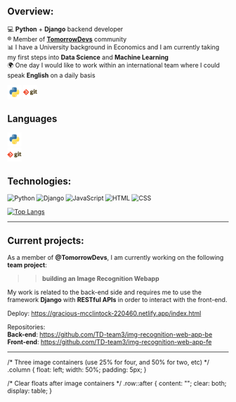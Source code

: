 
## Overview:

:computer: **Python** + **Django** backend developer\
:registered: Member of [**TomorrowDevs**](https://https://www.tomorrowdevs.com)  community\
:bar_chart: I have a University background in Economics and I am currently taking my first steps into **Data Science** and **Machine Learning**\
:earth_africa: One day I would like to work within an international team where I could speak **English** on a daily basis

<img height="32" width="32" src="https://raw.githubusercontent.com/github/explore/80688e429a7d4ef2fca1e82350fe8e3517d3494d/topics/python/python.png" />
<img height="32" width="32" src="https://raw.githubusercontent.com/github/explore/80688e429a7d4ef2fca1e82350fe8e3517d3494d/topics/git/git.png" />

## Languages
<div class="row">
  <div class="column">
    <img height="32" width="32" src="https://raw.githubusercontent.com/github/explore/80688e429a7d4ef2fca1e82350fe8e3517d3494d/topics/python/python.png" />  </div>
  <div class="column">
    <img height="32" width="32" src="https://raw.githubusercontent.com/github/explore/80688e429a7d4ef2fca1e82350fe8e3517d3494d/topics/git/git.png" />
  </div>
</div>


## Technologies:
![Python](https://img.shields.io/badge/-Python-fff?&logo=Python)
![Django](https://img.shields.io/badge/-Django-fff?&logo=Django)
![JavaScript](https://img.shields.io/badge/-JavaScript-fff?&logo=JavaScript&logoColor=ddc508)
![HTML](https://img.shields.io/badge/-HTML-fff?&logo=HTML5)
![CSS](https://img.shields.io/badge/-CSS-fff?&logo=CSS3&logoColor=blue)

[![Top Langs](https://github-readme-stats.vercel.app/api/top-langs/?username=aldotele&layout=compact)](https://github.com/anuraghazra/github-readme-stats)
***

## Current projects:

As a member of **@TomorrowDevs**, I am currently working on the following **team project**:
>> **building an Image Recognition Webapp**

My work is related to the back-end side and requires me to use the framework **Django** with **RESTful APIs** in order to interact with the front-end.

Deploy:
https://gracious-mcclintock-220460.netlify.app/index.html

Repositories:\
**Back-end**: https://github.com/TD-team3/img-recognition-web-app-be \
**Front-end**: https://github.com/TD-team3/img-recognition-web-app-fe
***

/* Three image containers (use 25% for four, and 50% for two, etc) */
.column {
  float: left;
  width: 50%;
  padding: 5px;
}

/* Clear floats after image containers */
.row::after {
  content: "";
  clear: both;
  display: table;
}

<!--
**aldotele/aldotele** is a ✨ _special_ ✨ repository because its `README.md` (this file) appears on your GitHub profile.

Here are some ideas to get you started:

- 🔭 I’m currently working on ...
- 🌱 I’m currently learning ...
- 👯 I’m looking to collaborate on ...
- 🤔 I’m looking for help with ...
- 💬 Ask me about ...
- 📫 How to reach me: ...
- 😄 Pronouns: ...
- ⚡ Fun fact: ...
-->
